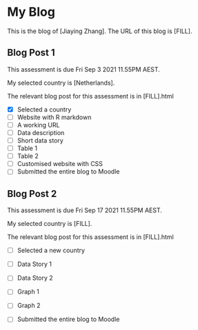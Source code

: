 # My Blog


This is the blog of [Jiaying Zhang].
The URL of this blog is [FILL].

## Blog Post 1

This assessment is due Fri Sep 3 2021 11.55PM AEST.

My selected country is [Netherlands].

The relevant blog post for this assessment is in [FILL].html

- [x] Selected a country
- [ ] Website with R markdown 
- [ ] A working URL
- [ ] Data description
- [ ] Short data story
- [ ] Table 1
- [ ] Table 2
- [ ] Customised website with CSS
- [ ] Submitted the entire blog to Moodle

## Blog Post 2

This assessment is due Fri Sep 17 2021 11.55PM AEST.

My selected country is [FILL].

The relevant blog post for this assessment is in [FILL].html

- [ ] Selected a new country
- [ ] Data Story 1
- [ ] Data Story 2
- [ ] Graph 1
- [ ] Graph 2
- [ ] Submitted the entire blog to Moodle

